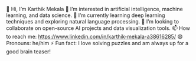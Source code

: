 👋 Hi, I’m Karthik Mekala
👀 I’m interested in artificial intelligence, machine learning, and data science.
🌱 I’m currently learning deep learning techniques and exploring natural language processing.
💞️ I’m looking to collaborate on open-source AI projects and data visualization tools.
📫 How to reach me: https://www.linkedin.com/in/karthik-mekala-a38616285/
😄 Pronouns: he/him
⚡ Fun fact: I love solving puzzles and am always up for a good brain teaser!

<!---
mekalakarthik05/mekalakarthik05 is a ✨ special ✨ repository because its `README.md` (this file) appears on your GitHub profile.
You can click the Preview link to take a look at your changes.
--->
